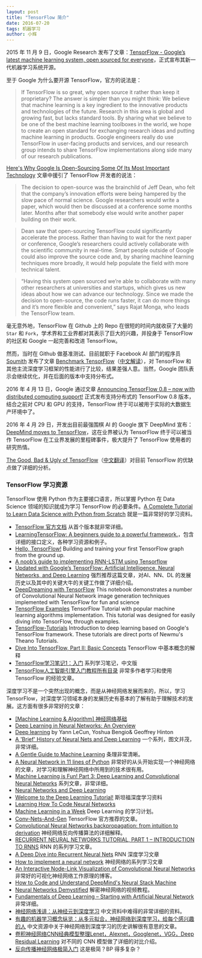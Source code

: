 ```yaml
---
layout: post
title: "TensorFlow 简介"
date: 2016-07-20 
tags: 机器学习   
author: 小辉  
---
```



2015 年 11 月 9 日，Google Research 发布了文章：[TensorFlow - Google’s latest machine learning system, open sourced for everyone](https://research.googleblog.com/2015/11/tensorflow-googles-latest-machine_9.html)，正式宣布其新一代机器学习系统开源。

至于 Google 为什么要开源 TensorFlow，官方的说法是：

> If TensorFlow is so great, why open source it rather than keep it proprietary? The answer is simpler than you might think: We believe that machine learning is a key ingredient to the innovative products and technologies of the future. Research in this area is global and growing fast, but lacks standard tools. By sharing what we believe to be one of the best machine learning toolboxes in the world, we hope to create an open standard for exchanging research ideas and putting machine learning in products. Google engineers really do use TensorFlow in user-facing products and services, and our research group intends to share TensorFlow implementations along side many of our research publications.

[Here's Why Google Is Open-Sourcing Some Of Its Most Important Technology](http://www.forbes.com/sites/gregsatell/2016/07/18/heres-why-google-is-open-sourcing-some-of-its-most-important-technology/#373b1a53630c) 文章中援引了 TensorFlow 开发者的说法：

> The decision to open-source was the brainchild of Jeff Dean, who felt that the company’s innovation efforts were being hampered by the slow pace of normal science. Google researchers would write a paper, which would then be discussed at a conference some months later. Months after that somebody else would write another paper building on their work.  

> Dean saw that open-sourcing TensorFlow could significantly accelerate the process. Rather than having to wait for the next paper or conference, Google’s researchers could actively collaborate with the scientific community in real-time. Smart people outside of Google could also improve the source code and, by sharing machine learning techniques more broadly, it would help populate the field with more technical talent.

> “Having this system open sourced we’re able to collaborate with many other researchers at universities and startups, which gives us new ideas about how we can advance our technology. Since we made the decision to open-source, the code runs faster, it can do more things and it’s more flexible and convenient,” says Rajat Monga, who leads the TensorFlow team.

毫无意外地，TensorFlow 在 Github 上的 Repo 在很短的时间内就收获了大量的 `Star` 和 `Fork`，学术界和工业界都对其表示了巨大的兴趣，并投身于 TensorFlow 的社区和 Google 一起完善和改进 TensorFlow。

然而，当时在 Github 做基准测试、目前就职于 Facebook AI 部门的程序员 [Soumith](https://github.com/soumith) 发布了文章 [Benchmark TensorFlow](https://github.com/soumith/convnet-benchmarks/issues/66)（[中文解读](http://mp.weixin.qq.com/s?__biz=MzI3MTA0MTk1MA==&mid=400451107&idx=1&sn=ddfd58a09319c1816c394d042a17c7f4&scene=0#wechat_redirect)），对 TensorFlow 和其他主流深度学习框架的性能进行了比较，结果差强人意。当然，Google 团队表示会继续优化，并在后面的版本中支持分布式。

2016 年 4 月 13 日，Google 通过文章 [Announcing TensorFlow 0.8 – now with distributed computing support!](https://research.googleblog.com/2016/04/announcing-tensorflow-08-now-with.html) 正式发布支持分布式的 TensorFlow 0.8 版本，结合之前对 CPU 和 GPU 的支持，TensorFlow 终于可以被用于实际的大数据生产环境中了。

2016 年 4 月 29 日，开发出目前最强围棋 AI 的 Google 旗下 DeepMind 宣布：[DeepMind moves to TensorFlow](https://research.googleblog.com/2016/04/deepmind-moves-to-tensorflow.html)，这在业界被认为 TensorFlow 终于可以被当作 TensorFlow 在工业界发展的里程碑事件，极大提升了 TensorFlow 使用者的研究热情。

[The Good, Bad & Ugly of TensorFlow](http://www.kdnuggets.com/2016/05/good-bad-ugly-tensorflow.html)（[中文翻译](https://mp.weixin.qq.com/s?__biz=MzA3MzI4MjgzMw==&mid=2650715438&idx=2&sn=3dafb301ec8103fce7ad88d6039cb3ad)）对目前 TensorFlow 的优缺点做了详细的分析。

### TensorFlow 学习资源

TensorFlow 使用 Python 作为主要接口语言，所以掌握 Python 在 Data Science 领域的知识就成为学习 TensorFlow 的必要条件。[A Complete Tutorial to Learn Data Science with Python from Scratch](http://www.analyticsvidhya.com/blog/2016/01/complete-tutorial-learn-data-science-python-scratch-2/) 就是一篇非常好的学习资料。

- [TensorFlow 官方文档](https://www.tensorflow.org/versions/r0.9/get_started/basic_usage.html) 从首个版本就非常详细。
- [LearningTensorFlow: A beginners guide to a powerful framework.](http://learningtensorflow.com/index.html)，包含详细的接口定义，各种学习资源和例子。
- [Hello, TensorFlow!](https://www.oreilly.com/learning/hello-tensorflow) Building and training your first TensorFlow graph from the ground up.
- [A noob’s guide to implementing RNN-LSTM using Tensorflow](http://monik.in/a-noobs-guide-to-implementing-rnn-lstm-using-tensorflow/)
- [Updated with Google’s TensorFlow: Artificial Intelligence, Neural Networks, and Deep Learning](https://kimschmidtsbrain.com/2015/10/29/artificial-intelligence-neural-networks-and-deep-learning/) 强烈推荐这篇文章，对AI、NN、DL 的发展历史以及其中的关键大牛的关键工作做了详细介绍。
- [DeepDreaming with TensorFlow](http://nbviewer.jupyter.org/github/tensorflow/tensorflow/blob/master/tensorflow/examples/tutorials/deepdream/deepdream.ipynb) This notebook demonstrates a number of Convolutional Neural Network image generation techniques implemented with TensorFlow for fun and science
- [TensorFlow Examples](https://github.com/aymericdamien/TensorFlow-Examples) TensorFlow Tutorial with popular machine learning algorithms implementation. This tutorial was designed for easily diving into TensorFlow, through examples.
- [TensorFlow-Tutorials](https://github.com/nlintz/TensorFlow-Tutorials) Introduction to deep learning based on Google's TensorFlow framework. These tutorials are direct ports of Newmu's Theano Tutorials.
- [Dive Into TensorFlow, Part II: Basic Concepts](http://textminingonline.com/dive-into-tensorflow-part-ii-basic-concepts) TensorFlow 中基本概念的解释
- [TensorFlow学习笔记1：入门](http://www.jeyzhang.com/tensorflow-learning-notes.html) 系列学习笔记，中文版
- [TensorFlow人工智能引擎入门教程所有目录](http://my.oschina.net/yilian/blog/664632#OSC_h2_1) 非常多作者学习和使用 TensorFlow 的经验文章。

深度学习不是一个突然出现的概念，而是从神经网络发展而来的，所以，学习 TensorFlow，对深度学习领域本身的发展历史有基本的了解有助于理解技术的发展。这方面有很多非常好的文章：

- [[Machine Learning & Algorithm] 神经网络基础](http://www.cnblogs.com/maybe2030/p/5597716.html) 
- [Deep Learning in Neural Networks: An Overview](http://people.idsia.ch/~juergen/DeepLearning8Oct2014.pdf)
- [Deep learning](http://www.cs.toronto.edu/~hinton/absps/NatureDeepReview.pdf) by Yann LeCun, Yoshua Bengio& Geoffrey Hinton
- [A 'Brief' History of Neural Nets and Deep Learning](http://www.andreykurenkov.com/writing/a-brief-history-of-neural-nets-and-deep-learning/) 一个系列，图文并茂，非常详细。
- [A Gentle Guide to Machine Learning](https://blog.monkeylearn.com/a-gentle-guide-to-machine-learning/) 条理非常清晰。
- [A Neural Network in 11 lines of Python](https://iamtrask.github.io/2015/07/12/basic-python-network/) 非常好的从头开始实现一个神经网络的文章，对学习和理解神经网络中所用到的技术很有用。
- [Machine Learning is Fun! Part 3: Deep Learning and Convolutional Neural Networks](https://iamtrask.github.io/2015/07/12/basic-python-network/) 系列文章，非常详细。
- [Neural Networks and Deep Learning](http://neuralnetworksanddeeplearning.com/index.html)
- [Welcome to the Deep Learning Tutorial!](http://ufldl.stanford.edu/tutorial/) 斯坦福深度学习资料
- [Learning How To Code Neural Networks](https://medium.com/learning-new-stuff/how-to-learn-neural-networks-758b78f2736e#.xri3grne7)
- [Machine Learning in a Week](https://medium.com/learning-new-stuff/machine-learning-in-a-week-a0da25d59850#.3rx8phs9d) Deep Learning 的学习计划。
- [Conv-Nets-And-Gen](https://github.com/xhrwang/Conv-Nets-Series) TensorFlow 官方推荐的文章。
- [Convolutional Neural Networks backpropagation: from intuition to derivation](https://grzegorzgwardys.wordpress.com/2016/04/22/8/) 神经网络反向传播算法的详细解释。
- [RECURRENT NEURAL NETWORKS TUTORIAL, PART 1 – INTRODUCTION TO RNNS](http://www.wildml.com/2015/09/recurrent-neural-networks-tutorial-part-1-introduction-to-rnns/) RNN 的系列学习文章。
- [A Deep Dive into Recurrent Neural Nets](http://nikhilbuduma.com/2015/01/11/a-deep-dive-into-recurrent-neural-networks/) RNN 深度学习文章
- [How to implement a neural network](http://peterroelants.github.io/posts/neural_network_implementation_part01/) 神经网络的系列学习文章
- [An Interactive Node-Link Visualization of Convolutional Neural Networks](http://scs.ryerson.ca/~aharley/vis/) 非常好的可视化神经网络工作原理的博客。
- [How to Code and Understand DeepMind's Neural Stack Machine](https://iamtrask.github.io/2016/02/25/deepminds-neural-stack-machine/) 
- [Neural Networks Demystified](http://lumiverse.io/series/neural-networks-demystified) 解密神经网络的视频教程。
- [Fundamentals of Deep Learning – Starting with Artificial Neural Network](http://www.analyticsvidhya.com/blog/2016/03/introduction-deep-learning-fundamentals-neural-networks/) 非常详细。
- [神经网络浅讲：从神经元到深度学习](http://www.cnblogs.com/subconscious/p/5058741.html) 中文资料中难得的非常详细的资料。
- [有趣的机器学习概念纵览：从多元拟合，神经网络到深度学习，给每个感兴趣的人](https://segmentfault.com/a/1190000005746236) 中文资源中关于神经网络到深度学习的历史讲解很有意思的文章。
- [卷积神经网络CNN经典模型整理Lenet，Alexnet，Googlenet，VGG，Deep Residual Learning](http://blog.csdn.net/xbinworld/article/details/45619685) 对不同的 CNN 模型做了详细的对比介绍。
- [反向传播神经网络极简入门](http://www.hankcs.com/ml/back-propagation-neural-network.html) 这是极简？BP 得多复杂？

